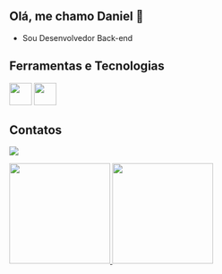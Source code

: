 ## Olá, me chamo Daniel 👋
- Sou Desenvolvedor Back-end

## Ferramentas e Tecnologias
<img src="https://cdn.jsdelivr.net/gh/devicons/devicon@latest/icons/python/python-original.svg" width="40" height="40" />
<i class="devicon-django-plain" width="40" height="40"></i>
<link rel="stylesheet" type='text/css' href="https://cdn.jsdelivr.net/gh/devicons/devicon@latest/devicon.min.css" width="40" height="40" />
<img src="https://cdn.jsdelivr.net/gh/devicons/devicon@latest/icons/git/git-original.svg" width="40" height="40" />
<i class="devicon-github-original"></i>

## Contatos
<a href="https://www.linkedin.com/in/daniel-vitorc" target="_blank"><img loading="lazy" src="https://img.shields.io/badge/-LinkedIn-%230077B5?style=for-the-badge&logo=linkedin&logoColor=white" target="_blank"></a> 
          
<div>
<a href="https://github.com/danielvitorc">
<img loading="lazy" height="180em" src="https://github-readme-stats.vercel.app/api/top-langs/?username=danielvitorc&layout=compact&langs_count=7&theme=dracula"/>
<img loading="lazy" height="180em" src="https://github-readme-stats.vercel.app/api?username=danielvitorc&show_icons=true&theme=dracula&include_all_commits=true&count_private=true"/>
</div>          
          
          
<!--
**danielvitorc/danielvitorc** is a ✨ _special_ ✨ repository because its `README.md` (this file) appears on your GitHub profile.

Here are some ideas to get you started:

- 🔭 I’m currently working on ...
- 🌱 I’m currently learning ...
- 👯 I’m looking to collaborate on ...
- 🤔 I’m looking for help with ...
- 💬 Ask me about ...
- 📫 How to reach me: ...
- 😄 Pronouns: ...
- ⚡ Fun fact: ...
-->
